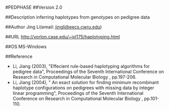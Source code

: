 #PEDPHASE
##Version
2.0

##Description
inferring haplotypes from genotypes on pedigree data

##Author
Jing Li(email: jingli@eecs.cwru.edu)

##URL
http://vorlon.case.edu/~jxl175/haplotyping.html

##OS
MS-Windows

##Reference
* Li, Jiang (2003), "Effecient rule-based haplotyping algorithms for pedigree data", Proceedings of the Seventh International Conference on Research in Computational Molecular Biology , pp.197-206.
* Li, Jiang (2004), " An exact solution for finding minimum recombinant haplotype configurations on pedigrees with missing data by integer linear programming", Proceedings of the Seventh International Conference on Research in Computational Molecular Biology , pp.101-110.

